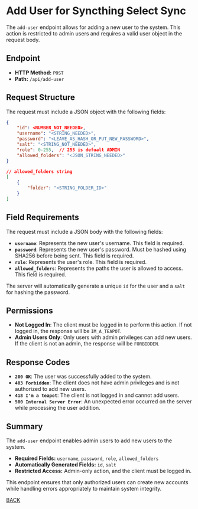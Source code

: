 # Add User for Syncthing Select Sync

The `add-user` endpoint allows for adding a new user to the system. This action is restricted to admin users and requires a valid user object in the request body.

## Endpoint

- **HTTP Method:** `POST`
- **Path:** `/api/add-user`

## Request Structure

The request must include a JSON object with the following fields:

```json
{
    "id": <NUMBER_NOT_NEEDED>,
    "username": "<STRING_NEEDED>",
    "password": "<LEAVE_AS_HASH_OR_PUT_NEW_PASSWORD>",
    "salt": "<STRING_NOT_NEEDED>",
    "role": 0-255,  // 255 is defualt ADMIN
    "allowed_folders": "<JSON_STRING_NEEDED>"
}
```

```json
// allowed_folders string
[
    {
        "folder": "<STRING_FOLDER_ID>"
    }
]
```

## Field Requirements

The request must include a JSON body with the following fields:

- **`username`**: Represents the new user's username. This field is required.
- **`password`**: Represents the new user's password. Must be hashed using SHA256 before being sent. This field is required.
- **`role`**: Represents the user's role. This field is required.
- **`allowed_folders`**: Represents the paths the user is allowed to access. This field is required.

The server will automatically generate a unique `id` for the user and a `salt` for hashing the password.

## Permissions

- **Not Logged In**: The client must be logged in to perform this action. If not logged in, the response will be `IM_A_TEAPOT`.
- **Admin Users Only**: Only users with admin privileges can add new users. If the client is not an admin, the response will be `FORBIDDEN`.

## Response Codes

- **`200 OK`**: The user was successfully added to the system.
- **`403 Forbidden`**: The client does not have admin privileges and is not authorized to add new users.
- **`418 I'm a teapot`**: The client is not logged in and cannot add users.
- **`500 Internal Server Error`**: An unexpected error occurred on the server while processing the user addition.

## Summary

The `add-user` endpoint enables admin users to add new users to the system. 

- **Required Fields:** `username`, `password`, `role`, `allowed_folders`
- **Automatically Generated Fields:** `id`, `salt`
- **Restricted Access:** Admin-only action, and the client must be logged in.

This endpoint ensures that only authorized users can create new accounts while handling errors appropriately to maintain system integrity.

[BACK](main-docs.md)
